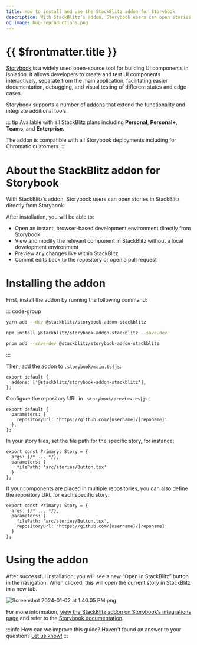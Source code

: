 ```yaml
---
title: How to install and use the StackBlitz addon for Storybook
description: With StackBlitz’s addon, Storybook users can open stories in StackBlitz directly from Storybook.
og_image: bug-reproductions.png
---
```


# {{ $frontmatter.title }}

[Storybook](https://storybook.js.org/) is a widely used open-source tool for building UI components in isolation. It allows developers to create and test UI components interactively, separate from the main application, facilitating easier documentation, debugging, and visual testing of different states and edge cases.

Storybook supports a number of [addons](https://storybook.js.org/docs/addons) that extend the functionality and integrate additional tools.

::: tip Available with all StackBlitz plans including **Personal**, **Personal+**, **Teams**, and **Enterprise**.

The addon is compatible with all Storybook deployments including for Chromatic customers.
:::

# About the StackBlitz addon for Storybook

With StackBlitz’s addon, Storybook users can open stories in StackBlitz directly from Storybook.

After installation, you will be able to:

- Open an instant, browser-based development environment directly from Storybook
- View and modify the relevant component in StackBlitz without a local development environment
- Preview any changes live within StackBlitz
- Commit edits back to the repository or open a pull request

# **Installing the addon**

First, install the addon by running the following command:

::: code-group

```bash [yarn]
yarn add --dev @stackblitz/storybook-addon-stackblitz
```

```bash [npm]
npm install @stackblitz/storybook-addon-stackblitz --save-dev
```

```bash [pnpm]
pnpm add --save-dev @stackblitz/storybook-addon-stackblitz
```
:::

Then, add the addon to `.storybook/main.ts|js`:


```tsx
export default {
  addons: ['@stackblitz/storybook-addon-stackblitz'],
};

```

Configure the repository URL in `.storybook/preview.ts|js`:

```tsx
export default {
  parameters: {
    repositoryUrl: 'https://github.com/[username]/[reponame]'
  },
};
```

In your story files, set the file path for the specific story, for instance:

```tsx
export const Primary: Story = {
  args: {/* ... */},
  parameters: {
    filePath: 'src/stories/Button.tsx'
  }
};
```

If your components are placed in multiple repositories, you can also define the repository URL for each specific story:

```tsx
export const Primary: Story = {
  args: {/* ... */},
  parameters: {
    filePath: 'src/stories/Button.tsx',
    repositoryUrl: 'https://github.com/[username]/[reponame]'
  }
};
```

# Using the addon

After successful installation, you will see a new “Open in StackBlitz” button in the navigation. When clicked, this will open the current story in StackBlitz in a new tab.

![Screenshot 2024-01-02 at 1.40.05 PM.png]()

For more information, [view the StackBlitz addon on Storybook’s integrations page](https://storybook.js.org/addons/@stackblitz/storybook-addon-stackblitz/) and refer to the [Storybook documentation](https://storybook.js.org/docs/).


:::info How can we improve this guide?
Haven't found an answer to your question? [Let us know!](mailto:devrel@stackblitz.com)
:::
